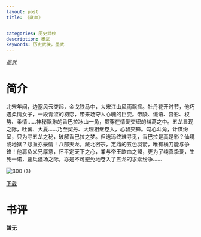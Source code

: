 ```yaml
---
layout: post
title: 《歃血》


categories: 历史武侠
description: 墨武
keywords: 历史武侠，墨武
---
```


*墨武*

# 简介

北宋年间，边塞风云突起，金戈铁马中，大宋江山风雨飘摇。牡丹花开时节，他巧遇柔情女子，一段青涩的初恋，带来场夺人心魄的巨变。帝陵、谶语、宫影、权势、柔情……神秘飘渺的香巴拉冰山一角，贯穿在情爱交织的纠葛之中。五龙显现之际，吐蕃、大夏……乃至契丹、大理相继卷入，心智交锋。勾心斗角，计谋纷呈，只为寻五龙之秘，破解香巴拉之梦。但迭玛终难寻觅，香巴拉是真是影？仙境或地狱？悲血亦豪情！八部天龙，藏北密宗，定鼎的五色羽箭，唯有横刀能与争锋！他肩负义兄厚意，怀平定天下之心，兼与帝王歃血之盟，更为了纯真挚爱，生死一诺，鏖兵疆场之际，亦是不可避免地卷入了五龙的求索纷争……

![300 (3)](http://tva2.sinaimg.cn/large/008dGP0Fgy1gu359bt985j304605k74a.jpg)

[下载](https://link.jscdn.cn/1drv/aHR0cHM6Ly8xZHJ2Lm1zL3QvcyFBaGU2R2dNWmVFb2poVGlmTVZ3dEVTWDZwWUpHP2U9cTZYWVFz.txt)

# 书评
**暂无**